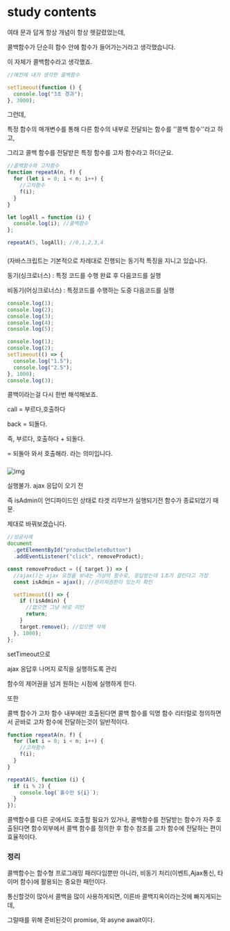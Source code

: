 # study contents

여태 문과 답게 항상 개념이 항상 헷갈렸었는데,

콜백함수가 단순히 함수 안에 함수가 들어가는거라고 생각했습니다.

이 자체가 콜백함수라고 생각했죠.

```javascript
//예전에 내가 생각한 콜백함수

setTimeout(function () {
  console.log("3초 경과");
}, 3000);
```

그런데,

특정 함수의 매개변수를 통해 다른 함수의 내부로 전달되는 함수를 ''콜백 함수''라고 하고,

그리고 콜백 함수를 전달받은 특정 함수를 고차 함수라고 하더군요.

```javascript
//콜백함수와 고차함수
function repeatA(n, f) {
  for (let i = 0; i < n; i++) {
    //고차함수
    f(i);
  }
}

let logAll = function (i) {
  console.log(i); //콜백함수
};

repeatA(5, logAll); //0,1,2,3,4
```

###

(자바스크립트는 기본적으로 차례대로 진행되는 동기적 특징을 지니고 있습니다.

동기(싱크로너스) : 특정 코드를 수행 완료 후 다음코드를 실행

비동기(어싱크로너스) : 특정코드를 수행하는 도중 다음코드를 실행

```javascript
console.log(1);
console.log(2);
console.log(3);
console.log(4);
console.log(5);

console.log(1);
console.log(2);
setTimeout(() => {
  console.log("1.5");
  console.log("2.5");
}, 1000);
console.log(3);
```

콜백이라는걸 다시 한번 해석해보죠.

call = 부르다,호출하다

back = 되돌다.

즉, 부르다, 호출하다 + 되돌다.

= 되돌아 와서 호출해라. 라는 의미입니다.

###

![img](https://lh5.googleusercontent.com/zO7qS-XAPPNJTAjlYR6_A1og0QGvBAVLZw67qcE9EqG1pDZpvd8AgzA_8H0RdvDwgYhid5kMwNkNPBTOGoOR8ET1nj6oum4mnNgb1BOc3OBAG08rpflm1hIXVXPgFsh52FajC9mDw2DH)

실행불가. ajax 응답이 오기 전

즉 isAdmin이 언디파이드인 상태로 타겟 리무브가 실행되기전 함수가 종료되었기 때문.

제대로 바꿔보겠습니다.

```javascript
//성공사례
document
  .getElementById("productDeleteButton")
  .addEventListener("click", removeProduct);

const removeProduct = ({ target }) => {
  //ajax()는 ajax 요청을 보내는 가상의 함수로, 응답받는데 1초가 걸린다고 가정
  const isAdmin = ajax(); //관리자권한이 있는지 확인

  setTimeout(() => {
    if (!isAdmin) {
      //없으면 그냥 바로 리턴
      return;
    }
    target.remove(); //있으면 삭제
  }, 1000);
};
```

setTimeout으로

ajax 응답후 나머지 로직을 실행하도록 관리

함수의 제어권을 넘겨 원하는 시점에 실행하게 한다.

또한

콜백 함수가 고차 함수 내부에만 호출된다면 콜백 함수를 익명 함수 리터럴로 정의하면서 곧바로 고차 함수에 전달하는것이 일반적이다.

```javascript
function repeatA(n, f) {
  for (let i = 0; i < n; i++) {
    //고차함수
    f(i);
  }
}

repeatA(5, function (i) {
  if (i % 2) {
    console.log(`홀수만 ${i}`);
  }
});
```

콜백함수를 다른 곳에서도 호출할 필요가 있거나, 콜백함수를 전달받는 함수가 자주 호출된다면 함수외부에서 콜백 함수를 정의한 후 함수 참조를 고차 함수에 전달하는 편이 효율적이다.

### 정리

콜백함수는 함수형 프로그래밍 패러다임뿐만 아니라, 비동기 처리(이벤트,Ajax통신, 타이머 함수)에 활용되는 중요한 패턴이다.

통신할것이 많아서 콜백을 많이 사용하게되면, 이른바 콜백지옥이라는것에 빠지게되는데,

그럴때를 위해 준비된것이 promise, 와 asyne await이다.

